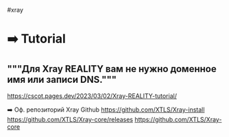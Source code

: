 #xray
# ➡️ Tutorial 

## """Для Xray REALITY вам не нужно доменное имя или записи DNS."""
https://cscot.pages.dev/2023/03/02/Xray-REALITY-tutorial/

➡️ Оф. репозиторий Xray Github
https://github.com/XTLS/Xray-install
https://github.com/XTLS/Xray-core/releases
https://github.com/XTLS/Xray-core




